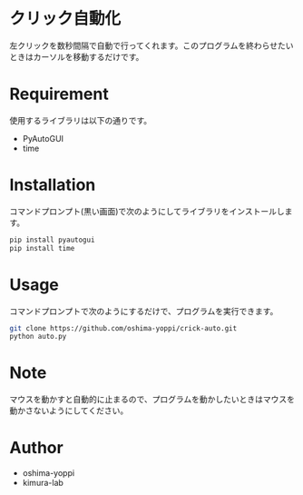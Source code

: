 
# クリック自動化

左クリックを数秒間隔で自動で行ってくれます。このプログラムを終わらせたいときはカーソルを移動するだけです。




# Requirement
使用するライブラリは以下の通りです。

* PyAutoGUI
* time

# Installation

コマンドプロンプト(黒い画面)で次のようにしてライブラリをインストールします。

```bash
pip install pyautogui
pip install time
```

# Usage


コマンドプロンプトで次のようにするだけで、プログラムを実行できます。

```bash
git clone https://github.com/oshima-yoppi/crick-auto.git
python auto.py
```

# Note

マウスを動かすと自動的に止まるので、プログラムを動かしたいときはマウスを動かさないようにしてください。

# Author


* oshima-yoppi
* kimura-lab


